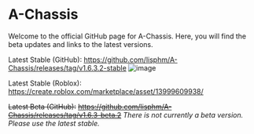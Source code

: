 # A-Chassis
 Welcome to the official GitHub page for A-Chassis. Here, you will find the beta updates and links to the latest versions.
 
 Latest Stable (GitHub): 
 	https://github.com/lisphm/A-Chassis/releases/tag/v1.6.3.2-stable
 ![image](https://github.com/lisphm/A-Chassis/assets/116984726/fb71f6eb-64d4-4692-afe9-42fd7d8489ec)

 Latest Stable (Roblox):
 	https://create.roblox.com/marketplace/asset/13999609938/
  
~~Latest Beta (GitHub):~~
	~~https://github.com/lisphm/A-Chassis/releases/tag/v1.6.3-beta.2~~ _There is not currently a beta version. Please use the latest stable._
